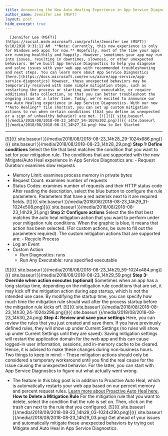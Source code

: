 ```yaml
---
title: Announcing the New Auto Healing Experience in App Service Diagnostics
author_name: Jennifer Lee (MSFT)
layout: post
hide_excerpt: true
---
```

      [Jennifer Lee (MSFT)](https://social.msdn.microsoft.com/profile/Jennifer Lee (MSFT))  9/10/2018 9:31:11 AM  **Note: Currently, this new experience is only for Windows web apps for now.** Hopefully, most of the time your apps are running healthily and happily. However, sometimes your app may run into issues, resulting in downtimes, slowness, or other unexpected behaviors. We’ve built App Service Diagnostics to help you diagnose and solve issues with your web app with recommended troubleshooting and next steps. You can learn more about App Service Diagnostics [here.](https://docs.microsoft.com/en-us/azure/app-service/app-service-diagnostics) However, these unexpected behaviors may be temporarily resolved with some simple mitigation steps, such as restarting the process or starting another executable, or require additional data collection, so that you can better troubleshoot the ongoing issue at a later time. Today, we’re excited to announce our new Auto Healing experience in App Service Diagnostics. With our new **Auto Healing** tile shortcut, you can set up custom mitigation actions to run when certain conditions (that you define as unexpected or a sign of unhealthy behavior) are met. [![]({{ site.baseurl }}/media/2018/08/2018-08-23_14h27_54-1024x302.png)]({{ site.baseurl }}/media/2018/08/2018-08-23_14h27_54.png) How to Get Started
------------------

 [![]({{ site.baseurl }}/media/2018/08/2018-08-23_14h28_29-1024x686.png)]({{ site.baseurl }}/media/2018/08/2018-08-23_14h28_29.png) **Step 1: Define conditions** Select the tile that best matches the condition that you want to set for your mitigation rule. The conditions that are supported with the new Mitigate/Auto Heal experience in App Service Diagnostics are:  - Request Duration: examines slow requests
 - Memory Limit: examines process memory in private bytes
 - Request Count: examines number of requests
 - Status Codes: examines number of requests and their HTTP status code
  After reading the description, select the blue button to configure the rule parameters. Parameters that have a red asterisk next to it are required fields. [![]({{ site.baseurl }}/media/2018/08/2018-08-23_14h29_31-1024x508.png)]({{ site.baseurl }}/media/2018/08/2018-08-23_14h29_31.png) **Step 2: Configure actions** Select the tile that best matches the auto heal mitigation action that you want to perform under your mitigation rule conditions. When the graphic is blue, it means that action has been selected. (For custom actions, be sure to fill out the parameters required). The custom mitigation actions that are supported are:  - Recycle Process
 - Log an Event
 - Custom Action 
	 - Run Diagnostics: runs
	 - Run Any Executable: runs specified executable
	  
  [![]({{ site.baseurl }}/media/2018/08/2018-08-23_14h29_59-1024x484.png)]({{ site.baseurl }}/media/2018/08/2018-08-23_14h29_59.png) **Step 3: Override when action executes (optional)** Sometimes when an app has a long startup time, depending on the mitigation rule conditions that are set, it may kick off the mitigation action during app startup, which is not the intended use case. By modifying the startup time, you can specify how much time the mitigation rule should wait after the process startup before the mitigation rule kicks off. [![]({{ site.baseurl }}/media/2018/08/2018-08-23_14h30_24-1024x296.png)]({{ site.baseurl }}/media/2018/08/2018-08-23_14h30_24.png) **Step 4: Review and save your settings** Here, you can review the rules that you just created and save them. If you have previously defined rules, they will show up under Current Settings (no rules will show up under Current Settings until they are saved). Saving mitigation settings will restart the application domain for the web app and this can cause logged-in user information, sessions, and in-memory cache to be cleared. Hence, it is advised to make these changes during non-business hours. Two things to keep in mind:  - These mitigation actions should only be considered a temporary workaround until you find the real cause for the issue causing the unexpected behavior. For the latter, you can start with App Service Diagnostics to figure out what actually went wrong.
 - The feature in this blog post is in addition to Proactive Auto Heal, which is automatically restarts your web app based on our percent memory and percent request rules. [Learn more about Proactive Auto Heal here.](https://blogs.msdn.microsoft.com/appserviceteam/2017/08/17/proactive-auto-heal/)
  **How to Delete a Mitigation Rule** For the mitigation rule that you want to delete, select the condition that the rule is set on. Then, click on the trash can next to the rule that you configured. [![]({{ site.baseurl }}/media/2018/08/2018-08-23_14h29_03-1024x290.png)]({{ site.baseurl }}/media/2018/08/2018-08-23_14h29_03.png) Get ahead of your issues and automatically mitigate these unexpected behaviors by trying out Mitigate and Auto Heal in App Service Diagnostics.      